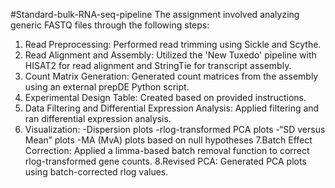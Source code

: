 #Standard-bulk-RNA-seq-pipeline
The assignment involved analyzing generic FASTQ files through the following steps:

1. Read Preprocessing: Performed read trimming using Sickle and Scythe.
2. Read Alignment and Assembly: Utilized the 'New Tuxedo' pipeline with HISAT2 for read alignment and StringTie for transcript assembly.
3. Count Matrix Generation: Generated count matrices from the assembly using an external prepDE Python script.
4. Experimental Design Table: Created based on provided instructions.
5. Data Filtering and Differential Expression Analysis: Applied filtering and ran differential expression analysis.
6. Visualization:
  -Dispersion plots
  -rlog-transformed PCA plots
  -“SD versus Mean” plots
  -MA (MvA) plots based on null hypotheses
7.Batch Effect Correction: Applied a limma-based batch removal function to correct rlog-transformed gene counts.
8.Revised PCA: Generated PCA plots using batch-corrected rlog values.
